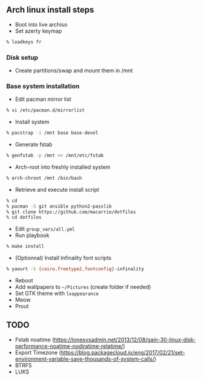 ## Arch linux install steps

* Boot into live archiso
* Set azerty keymap
```bash
% loadkeys fr
```

### Disk setup

* Create partitions/swap and mount them in /mnt

### Base system installation

* Edit pacman mirror list
```bash
% vi /etc/pacman.d/mirrorlist
```
* Install system
```bash
% pacstrap -i /mnt base base-devel
```
* Generate fstab
```bash
% genfstab -p /mnt >> /mnt/etc/fstab
```
* Arch-root into freshly installed system
```bash
% arch-chroot /mnt /bin/bash
```
* Retrieve and execute install script
```bash
% cd
% pacman -S git ansible python2-passlib
% git clone https://github.com/macarrie/dotfiles
% cd dotfiles
```
* Edit `group_vars/all.yml`
* Run playbook
```bash
% make install
```
* (Optionnal) Install Infinality font scripts
```bash
% yaourt -S {cairo,freetype2,fontconfig}-infinality
```
* Reboot
* Add wallpapers to `~/Pictures` (create folder if needed)
* Set GTK theme with `lxappearance`
* Meow
* Prout


## TODO
- Fstab noatime (https://lonesysadmin.net/2013/12/08/gain-30-linux-disk-performance-noatime-nodiratime-relatime/)
- Export Timezone (https://blog.packagecloud.io/eng/2017/02/21/set-environment-variable-save-thousands-of-system-calls/)
- BTRFS
- LUKS

